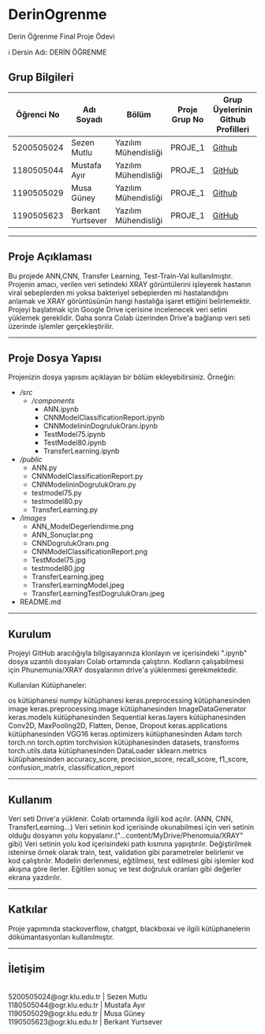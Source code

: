 # DerinOgrenme
 Derin Öğrenme Final Proje Ödevi

ℹ Dersin Adı: DERİN ÖĞRENME



## Grup Bilgileri

| Öğrenci No | Adı Soyadı           | Bölüm          		   | Proje Grup No | Grup Üyelerinin Github Profilleri                 |
|------------|----------------------|--------------------------|---------------|---------------------------------------------------|
| 5200505024  | Sezen Mutlu		     | Yazılım Mühendisliği     | PROJE_1       | [Github](https://github.com/kadirova59)      |
| 1180505044  | Mustafa Ayır      | Yazılım Mühendisliği     | PROJE_1       | [GitHub](https://github.com/mustafaayir)     |
| 1190505029  | Musa Güney        | Yazılım Mühendisliği     | PROJE_1       | [Github](https://github.com/musaguney)       |
| 1190505623  | Berkant Yurtsever | Yazılım Mühendisliği     | PROJE_1       | [GitHub](https://github.com/Eneston)         |


---

## Proje Açıklaması
Bu projede ANN,CNN, Transfer Learning, Test-Train-Val kullanılmıştır. Projenin amacı, verilen veri setindeki XRAY görüntülerini işleyerek hastanın viral sebeplerden mi yoksa bakteriyel sebeplerden mi hastalandığını anlamak ve XRAY görüntüsünün hangi hastalığa işaret ettiğini belirlemektir. Projeyi başlatmak için Google Drive içerisine incelenecek veri setini yüklemek gereklidir. Daha sonra Colab üzerinden Drive'a bağlanıp veri seti üzerinde işlemler gerçekleştirilir.


---

## Proje Dosya Yapısı

Projenizin dosya yapısını açıklayan bir bölüm ekleyebilirsiniz. Örneğin:
- */src*
  - */components*
    - ANN.ipynb
    - CNNModelClassificationReport.ipynb
    - CNNModelininDogrulukOranı.ipynb
    - TestModel75.ipynb
    - TestModel80.ipynb
    - TransferLearning.ipynb
- */public*
  - ANN.py
  - CNNModelClassificationReport.py
  - CNNModelininDogrulukOranı.py
  - testmodel75.py
  - testmodel80.py
  - TransferLearning.py
- */images*
  - ANN_ModelDegerlendirme.png
  - ANN_Sonuçlar.png
  - CNNDogrulukOranı.png
  - CNNModelClassificationReport.png
  - TestModel75.jpg
  - testmodel80.jpg
  - TransferLearning.jpeg
  - TransferLearningModel.jpeg
  - TransferLearningTestDogrulukOranı.jpeg
- README.md


---

## Kurulum

Projeyi GitHub aracılığıyla bilgisayarınıza klonlayın ve içerisindeki ".ipynb" dosya uzantılı dosyaları Colab ortamında çalıştırın. Kodların çalışabilmesi için Phunemunia/XRAY dosyalarının drive'a yüklenmesi gerekmektedir.

Kullanılan Kütüphaneler:

os kütüphanesi
numpy kütüphanesi
keras.preprocessing kütüphanesinden image
keras.preprocessing.image kütüphanesinden ImageDataGenerator
keras.models kütüphanesinden Sequential
keras.layers kütüphanesinden Conv2D, MaxPooling2D, Flatten, Dense, Dropout
keras.applications kütüphanesinden VGG16
keras.optimizers kütüphanesinden Adam
torch
torch.nn
torch.optim
torchvision kütüphanesinden datasets, transforms
torch.utils.data kütüphanesinden DataLoader
sklearn.metrics kütüphanesinden accuracy_score, precision_score, recall_score, f1_score, confusion_matrix, classification_report

---

## Kullanım

Veri seti Drive'a yüklenir.
Colab ortamında ilgili kod açılır. (ANN, CNN, TransferLearning...)
Veri setinin kod içerisinde okunabilmesi için veri setinin olduğu dosyanın yolu kopyalanır.("...content/MyDrive/Phenomuia/XRAY" gibi)
Veri setinin yolu kod içerisindeki path kısmına yapıştırılır.
Değiştirilmek istenirse örnek olarak train, test, validation gibi parametreler belirlenir ve kod çalıştırılır.
Modelin derlenmesi, eğitilmesi, test edilmesi gibi işlemler kod akışına göre ilerler. Eğitilen sonuç ve test doğruluk oranları gibi değerler ekrana yazdırılır.

---

## Katkılar

Proje yapımında stackoverflow, chatgpt, blackboxai ve ilgili kütüphanelerin dökümantasyonları kullanılmıştır.

---

## İletişim

<br/>
5200505024@ogr.klu.edu.tr  | Sezen Mutlu
<br/>
1180505044@ogr.klu.edu.tr  | Mustafa Ayır
<br/>
1190505029@ogr.klu.edu.tr  | Musa Güney
<br/>
1190505623@ogr.klu.edu.tr  | Berkant Yurtsever
